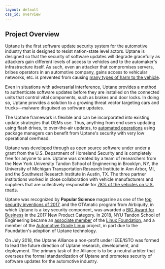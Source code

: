 ```yaml
---
layout: default
css_id: overview
---
```


## Project Overview ##

Uptane is the first software update security system for the automotive 
industry that is designed to resist nation-state level actors.  Uptane 
is designed so that the security of software updates will degrade gracefully
as attackers gain different levels of access to vehicles and to the 
automaker's infrastructure itself.  As such, even an attacker that compromises
servers, bribes operators in an automotive company, gains access to vehicular
networks, etc. is prevented from causing [many types of harm to the 
vehicle](https://docs.google.com/document/d/1pBK--40BCg_ofww4GES0weYFB6tZRedAjUy6PJ4Rgzk/edit#heading=h.ertrftdz3oms).


Even in situations with adversarial interference, Uptane provides a method
to authenticate software updates
before they are installed on the connected units that control
vital components, such as brakes and door locks. In doing so, Uptane provides
a solution to a growing threat vector targeting cars and trucks—malware
disguised as software updates. 

The Uptane framework is flexible and can be incorporated into existing 
update strategies that OEMs use.  Thus, anything from end users updating
using flash drives, to over-the-air updates, to 
[automated operations](https://sbabic.github.io/swupdate/overview.html)
using package managers can benefit from Uptane's security with very low 
operational overhead. 


Uptane was developed through as open source software under under a grant from 
the U.S. Department of Homeland Security and is completely free for anyone
to use.  Uptane 
was created by a team of researchers from the New York University Tandon School
of Engineering in Brooklyn, NY, the University of Michigan Transportation
Research Institute in Ann Arbor, MI, and the Southwest Research Institute in
Austin, TX. The three partner
institutions worked in close collaboration with vehicle manufacturers and
suppliers that are collectively responsible for [78% of the vehicles on U.S. roads.](https://ieeexplore.ieee.org/stamp/stamp.jsp?tp=&arnumber=8278174&tag=1 )

Uptane was recognized by **Popular Science** magazine as one of the
[top security inventions of 2017,](https://www.popsci.com/top-security-innovations-2017 )
and the OTAmatic program from Airbiquity, in which Uptane is a key security component,
was awarded a [BIG Award for Business](https://www.bintelligence.com/big-awards-for-business/) in
the 2017 New Product Category. In 2018, NYU Tandon School of
Engineering became an [associate member](https://www.automotivelinux.org/announcements/2018/08/16/automotive-grade-linux-extends-global-reach-with-six-new-members) of the [Linux Foundation,](https://www.linuxfoundation.org/)
and a member of the [Automotive Grade Linux](https://www.automotivelinux.org/) project,
in part due to the Foundation's adoption of Uptane technology.

On July 2018, the Uptane Alliance a non-profit under IEEE/ISTO was formed to 
lead the future direction of Uptane research, development, and deployment. 
The primary task of the Alliance is to be a neutral arbiter that oversees the 
formal standardization of Uptane and promotes security of software updates for 
the automotive industry.
